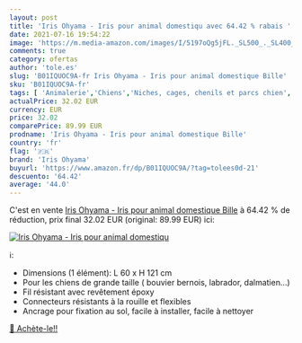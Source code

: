 ```yaml
---
layout: post
title: 'Iris Ohyama - Iris pour animal domestiqu avec 64.42 % rabais '
date: 2021-07-16 19:54:22
image: 'https://m.media-amazon.com/images/I/5197oQg5jFL._SL500_._SL400_.jpg'
comments: true
category: ofertas
author: 'tole.es'
slug: 'B01IQUOC9A-fr Iris Ohyama - Iris pour animal domestique Bille'
sku: 'B01IQUOC9A-fr'
tags: [ 'Animalerie','Chiens','Niches, cages, chenils et parcs chien','Parcs et enclos pour chiens','iris ohyama', ]
actualPrice: 32.02 EUR
currency: EUR
price: 32.02
comparePrice: 89.99 EUR
prodname: 'Iris Ohyama - Iris pour animal domestique Bille'
country: 'fr'
flag: '🇫🇷'
brand: 'Iris Ohyama'
buyurl: 'https://www.amazon.fr/dp/B01IQUOC9A/?tag=tolees0d-21'
descuento: '64.42'
average: '44.0'
---
```


C'est en vente [Iris Ohyama - Iris pour animal domestique Bille](https://www.amazon.fr/dp/B01IQUOC9A/?tag=tolees0d-21)  à  64.42 % de réduction, prix final  32.02 EUR (original: 89.99 EUR) ici:

[![Iris Ohyama - Iris pour animal domestiqu](https://m.media-amazon.com/images/I/5197oQg5jFL._SL500_._SL400_.jpg)](https://www.amazon.fr/dp/B01IQUOC9A/?tag=tolees0d-21)

ℹ️:

- Dimensions (1 élément): L 60 x H 121 cm
- Pour les chiens de grande taille ( bouvier bernois, labrador, dalmatien...)
- Fil résistant avec revêtement époxy
- Connecteurs résistants à la rouille et flexibles
- Ancrage pour fixation au sol, facile à installer, facile à nettoyer

[🛒 Achète-le!!](https://www.amazon.fr/dp/B01IQUOC9A/?tag=tolees0d-21)
